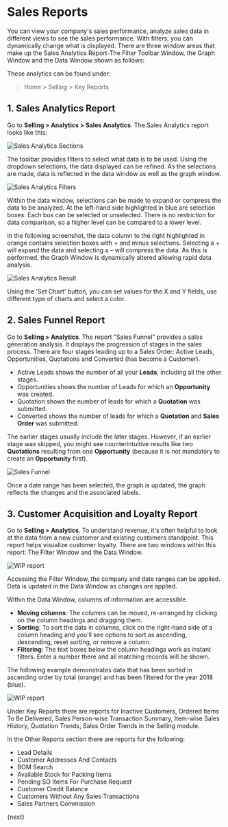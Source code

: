 <!-- add-breadcrumbs -->
# Sales Reports

You can view your company's sales performance, analyze sales data in different views to see the sales performance.
With filters, you can dynamically change what is displayed. 
There are three window areas that make up the Sales Analytics Report-The Filter Toolbar Window, the Graph Window and the Data Window shown as follows:

These analytics can be found under:
> Home > Selling > Key Reports

## 1. Sales Analytics Report
Go to **Selling > Analytics > Sales Analytics**. The Sales Analytics report looks like this:

  <img class="screenshot" alt="Sales Analytics Sections" src="/docs/assets/img/selling/sales-analytics-sections.png">

The toolbar provides filters to select what data is to be used. Using the dropdown selections, the data displayed can be refined. As the selections are made, data is reflected in the data window as well as the graph window.

  <img class="screenshot" alt="Sales Analytics Filters" src="/docs/assets/img/selling/sales-analytics-filters.png">

Within the data window, selections can be made to expand or compress the data to be analyzed. At the left-hand side highlighted in blue are selection boxes. Each box can be selected or unselected. There is no restriction for data comparison, so a higher level can be compared to a lower level. 

In the following screenshot, the data column to the right highlighted in orange contains selection boxes with + and minus selections. Selecting a + will expand the data and selecting a – will compress the data. As this is performed, the Graph Window is dynamically altered allowing rapid data analysis.

   <img class="screenshot" alt="Sales Analytics Result" src="/docs/assets/img/selling/sales-analytics-result.png">

Using the 'Set Chart' button, you can set values for the X and Y fields, use different type of charts and select a color.

## 2. Sales Funnel Report
Go to **Selling > Analytics**. The report "Sales Funnel" provides a sales generation analysis. It displays the progression of stages in the sales process.  There are four stages leading up to a Sales Order: Active Leads, Opportunities, Quotations and Converted (has become a Customer).

- Active Leads shows the number of all your **Leads**, including all the other stages.
- Opportunities shows the number of Leads for which an **Opportunity** was created.
- Quotation shows the number of leads for which a **Quotation** was submitted.
- Converted shows the number of leads for which a **Quotation** and **Sales Order** was submitted.

The earlier stages usually include the later stages. However, if an earlier stage was skipped, you might see counterintuitive results like two **Quotations** resulting from one **Opportunity** (because it is not mandatory to create an **Opportunity** first).

<img alt="Sales Funnel" class="screenshot" src="/docs/assets/img/crm/sales_funnel.png">

Once a date range has been selected, the graph is updated, the graph reflects the changes and the associated labels.

## 3. Customer Acquisition and Loyalty Report
Go to **Selling > Analytics**.
To understand revenue, it's often helpful to look at the data from a new customer and existing customers standpoint. This report helps visualize customer loyalty.  There are two windows within this report: The Filter Window and the Data Window.

<img class="screenshot" alt="WIP report" src="/docs/assets/img/selling/acquisition-and-loyalty-1.png">

Accessing the Filter Window, the company and date ranges can be applied. Data is updated in the Data Window as changes are applied.

Within the Data Window, columns of information are accessible.

* **Moving columns**: The columns can be moved, re-arranged by clicking on the column headings and dragging them. 
* **Sorting**: To sort the data in columns, click on the right-hand side of a column heading and you'll see options to sort as ascending, descending, reset sorting, or remove a column.
* **Filtering**: The text boxes below the column headings work as instant filters. Enter a number there and all matching records will be shown.

The following example demonstrates data that has been sorted in ascending order by total (orange) and has been filtered for the year 2018 (blue).

<img class="screenshot" alt="WIP report" src="/docs/assets/img/selling/acquisition-and-loyalty-2.png">

Under Key Reports there are reports for Inactive Customers, Ordered Items To Be Delivered, Sales Person-wise Transaction Summary, Item-wise Sales History, Quotation Trends, Sales Order Trends in the Selling module.

In the Other Reports section there are reports for the following:

* Lead Details
* Customer Addresses And Contacts
* BOM Search
* Available Stock for Packing Items
* Pending SO Items For Purchase Request
* Customer Credit Balance
* Customers Without Any Sales Transactions
* Sales Partners Commission

{next}
